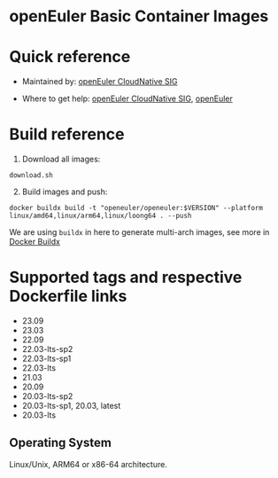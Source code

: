 # openEuler Basic Container Images

# Quick reference

- Maintained by: [openEuler CloudNative SIG](https://gitee.com/openeuler/cloudnative)

- Where to get help: [openEuler CloudNative SIG](https://gitee.com/openeuler/cloudnative), [openEuler](https://gitee.com/openeuler/community)

# Build reference

1. Download all images:

```shell
download.sh
```

2. Build images and push:
```shell
docker buildx build -t "openeuler/openeuler:$VERSION" --platform linux/amd64,linux/arm64,linux/loong64 . --push
```

We are using `buildx` in here to generate multi-arch images, see more in [Docker Buildx](https://docs.docker.com/buildx/working-with-buildx/)


# Supported tags and respective Dockerfile links

- 23.09
- 23.03
- 22.09
- 22.03-lts-sp2
- 22.03-lts-sp1
- 22.03-lts
- 21.03
- 20.09
- 20.03-lts-sp2
- 20.03-lts-sp1, 20.03, latest
- 20.03-lts


## Operating System
Linux/Unix, ARM64 or x86-64 architecture.

